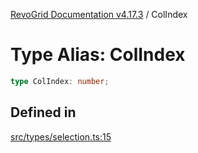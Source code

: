 [RevoGrid Documentation v4.17.3](README.md) / ColIndex

# Type Alias: ColIndex

```ts
type ColIndex: number;
```

## Defined in

[src/types/selection.ts:15](https://github.com/revolist/revogrid/blob/c9f40461b2daa14fb3a2e5f76080a8e7b65ce7ef/src/types/selection.ts#L15)
